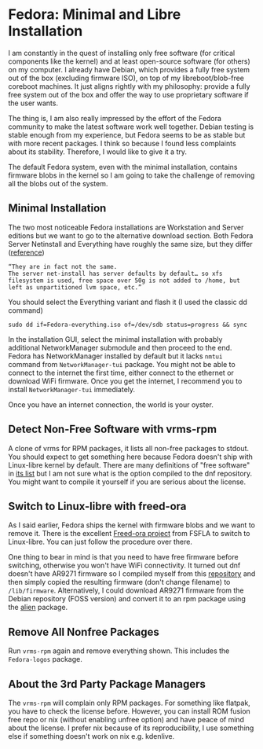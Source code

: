 # Fedora: Minimal and Libre Installation

I am constantly in the quest of installing only free software (for critical components like the kernel) and at least open-source software (for others) on my computer. I already have Debian, which provides a fully free system out of the box (excluding firmware ISO), on top of my libreboot/blob-free coreboot machines. It just aligns rightly with my philosophy: provide a fully free system out of the box and offer the way to use proprietary software if the user wants.

The thing is, I am also really impressed by the effort of the Fedora community to make the latest software work well together. Debian testing is stable enough from my experience, but Fedora seems to be as stable but with more recent packages. I think so because I found less complaints about its stability. Therefore, I would like to give it a try.

The default Fedora system, even with the minimal installation, contains firmware blobs in the kernel so I am going to take the challenge of removing all the blobs out of the system.

## Minimal Installation

The two most noticeable Fedora installations are Workstation and Server editions but we want to go to the alternative download section. Both Fedora Server Netinstall and Everything have roughly the same size, but they differ ([reference](https://ask.Fedoraproject.org/t/Fedora-netinstall-or-everything/5703/6))

```
“They are in fact not the same.
The server net-install has server defaults by default… so xfs filesystem is used, free space over 50g is not added to /home, but left as unpartitioned lvm space, etc.”
```

You should select the Everything variant and flash it (I used the classic dd command)

```
sudo dd if=Fedora-everything.iso of=/dev/sdb status=progress && sync
```

In the installation GUI, select the minimal installation with probably additional NetworkManager submodule and then proceed to the end. Fedora has NetworkManager installed by default but it lacks `nmtui` command from `NetworkManager-tui` package. You might not be able to connect to the internet the first time, either connect to the ethernet or download WiFi firmware. Once you get the internet, I recommend you to install `NetworkManager-tui` immediately.

Once you have an internet connection, the world is your oyster.

## Detect Non-Free Software with vrms-rpm

A clone of vrms for RPM packages, it lists all non-free packages to stdout. You should expect to get something here because Fedora doesn't ship with Linux-libre kernel by default. There are many definitions of "free software" in [its list](https://github.com/suve/vrms-rpm) but I am not sure what is the option compiled to the dnf repository. You might want to compile it yourself if you are serious about the license.

## Switch to Linux-libre with freed-ora

As I said earlier, Fedora ships the kernel with firmware blobs and we want to remove it. There is the excellent [Freed-ora project](http://www.fsfla.org/ikiwiki/selibre/linux-libre/freed-ora.en.html) from FSFLA to switch to Linux-libre. You can just follow the procedure over there.

One thing to bear in mind is that you need to have free firmware before switching, otherwise you won't have WiFi connectivity. It turned out dnf doesn't have AR9271 firmware so I compiled myself from this [repository](https://github.com/qca/open-ath9k-htc-firmware) and then simply copied the resulting firmware (don't change filename) to `/lib/firmware`. Alternatively, I could download AR9271 firmware from the Debian repository (FOSS version) and convert it to an rpm package using the [alien](https://wiki.debian.org/Alien) package.

## Remove All Nonfree Packages

Run `vrms-rpm` again and remove everything shown. This includes the `Fedora-logos` package.

## About the 3rd Party Package Managers

The `vrms-rpm` will complain only RPM packages. For something like flatpak, you have to check the license before. However, you can install ROM fusion free repo or nix (without enabling unfree option) and have peace of mind about the license. I prefer nix because of its reproducibility, I use something else if something doesn't work on nix e.g. kdenlive.
